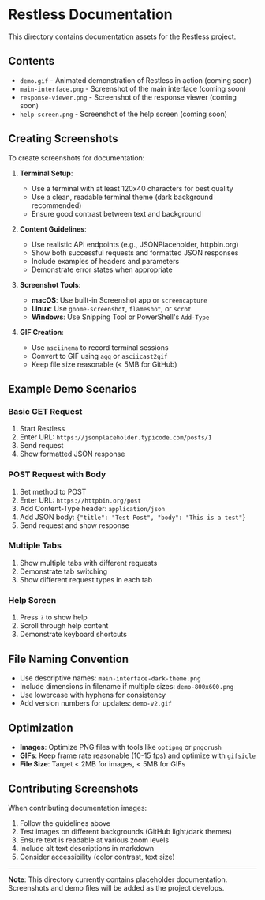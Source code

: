 # Restless Documentation

This directory contains documentation assets for the Restless project.

## Contents

- `demo.gif` - Animated demonstration of Restless in action (coming soon)
- `main-interface.png` - Screenshot of the main interface (coming soon)
- `response-viewer.png` - Screenshot of the response viewer (coming soon)
- `help-screen.png` - Screenshot of the help screen (coming soon)

## Creating Screenshots

To create screenshots for documentation:

1. **Terminal Setup**:
   - Use a terminal with at least 120x40 characters for best quality
   - Use a clean, readable terminal theme (dark background recommended)
   - Ensure good contrast between text and background

2. **Content Guidelines**:
   - Use realistic API endpoints (e.g., JSONPlaceholder, httpbin.org)
   - Show both successful requests and formatted JSON responses
   - Include examples of headers and parameters
   - Demonstrate error states when appropriate

3. **Screenshot Tools**:
   - **macOS**: Use built-in Screenshot app or `screencapture`
   - **Linux**: Use `gnome-screenshot`, `flameshot`, or `scrot`
   - **Windows**: Use Snipping Tool or PowerShell's `Add-Type`

4. **GIF Creation**:
   - Use `asciinema` to record terminal sessions
   - Convert to GIF using `agg` or `asciicast2gif`
   - Keep file size reasonable (< 5MB for GitHub)

## Example Demo Scenarios

### Basic GET Request
1. Start Restless
2. Enter URL: `https://jsonplaceholder.typicode.com/posts/1`
3. Send request
4. Show formatted JSON response

### POST Request with Body
1. Set method to POST
2. Enter URL: `https://httpbin.org/post`
3. Add Content-Type header: `application/json`
4. Add JSON body: `{"title": "Test Post", "body": "This is a test"}`
5. Send request and show response

### Multiple Tabs
1. Show multiple tabs with different requests
2. Demonstrate tab switching
3. Show different request types in each tab

### Help Screen
1. Press `?` to show help
2. Scroll through help content
3. Demonstrate keyboard shortcuts

## File Naming Convention

- Use descriptive names: `main-interface-dark-theme.png`
- Include dimensions in filename if multiple sizes: `demo-800x600.png`
- Use lowercase with hyphens for consistency
- Add version numbers for updates: `demo-v2.gif`

## Optimization

- **Images**: Optimize PNG files with tools like `optipng` or `pngcrush`
- **GIFs**: Keep frame rate reasonable (10-15 fps) and optimize with `gifsicle`
- **File Size**: Target < 2MB for images, < 5MB for GIFs

## Contributing Screenshots

When contributing documentation images:

1. Follow the guidelines above
2. Test images on different backgrounds (GitHub light/dark themes)
3. Ensure text is readable at various zoom levels
4. Include alt text descriptions in markdown
5. Consider accessibility (color contrast, text size)

---

**Note**: This directory currently contains placeholder documentation. Screenshots and demo files will be added as the project develops.